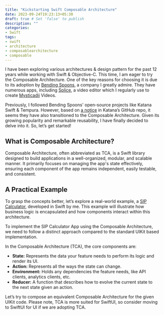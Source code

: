 ```yaml
---
title: "Kickstarting Swift Composable Architecture"
date: 2023-09-24T19:23:13+05:30
draft: true # Set 'false' to publish
description: ""
categories:
- Swift
tags:
- swift
- architecture
- composablearchitecture
- composable
---
```


I have been exploring various architectures & design pattern for the past 12 years while working with Swift & Objective-C. This time, I am eager to try the Composable Architecture. One of the key reasons for choosing it is due to its adoption by [Bending Spoons](https://bendingspoons.com/), a company I greatly admire. They have numerous apps, including [Splice](https://spliceapp.com), a video editor which I regularly use to create [Mysticadii](https://www.mysticadii.com) Videos.

Previously, I followed Bending Spoons' open-source projects like Katana Swift & Tempura. However, based on [a notice](https://github.com/BendingSpoons/katana-swift#state-of-the-project) in Katana’s GitHub repo, it seems they have also transitioned to the Composable Architecture. Given its growing popularity and remarkable reusability, I have finally decided to delve into it. So, let’s get started!

## **What is Composable Architecture?**

Composable Architecture, often abbreviated as TCA, is a Swift library designed to build applications in a well-organized, modular, and scalable manner. It primarily focuses on managing the app's state effectively, ensuring each component of the app remains independent, easily testable, and consistent.

## A Practical Example
To grasp the concepts better, let’s explore a real-world example, a [SIP Calculator](https://github.com/tirupati17/sip-calculator-swift), developed in Swift by me. This example will illustrate how business logic is encapsulated and how components interact within this architecture.

To implement the SIP Calculator App using the Composable Architecture, we need to follow a distinct approach compared to the standard UIKit based implementation.

In the Composable Architecture (TCA), the core components are:
- **State:** Represents the data your feature needs to perform its logic and render its UI.
- **Action:** Represents all the ways the state can change.
- **Environment:** Holds any dependencies the feature needs, like API clients, analytics clients, etc.
- **Reducer:** A function that describes how to evolve the current state to the next state given an action.

Let’s try to compose an equivalent Composable Architecture for the given UIKit code. Please note, TCA is more suited for SwiftUI, so consider moving to SwiftUI for UI if we are adopting TCA.

